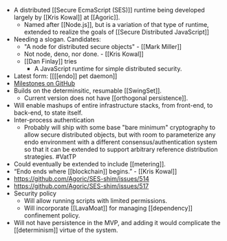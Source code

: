 - A distributed [[Secure EcmaScript (SES)]] runtime being developed largely by [[Kris Kowal]] at [[Agoric]].
    - Named after [[Node.js]], but is a variation of that type of runtime, extended to realize the goals of [[Secure Distributed JavaScript]]
- Needing a slogan. Candidates:
    - "A node for distributed secure objects" - [[Mark Miller]]
    - Not node, deno, nor done. - [[Kris Kowal]]
    - [[Dan Finlay]] tries
        - A JavaScript runtime for simple distributed security.
- Latest form: [[[[endo]] pet daemon]]
- [Milestones on GitHub](https://github.com/endojs/endo/milestones)
- Builds on the determinsitic, resumable [[SwingSet]].
    - Current version does not have [[orthogonal persistence]].
- Will enable mashups of entire infrastructure stacks, from front-end, to back-end, to state itself.
- Inter-process authentication
    - Probably will ship with some base "bare minimum" cryptography to allow secure distributed objects, but with room to parameterize any endo environment with a different consensus/authentication system so that it can be extended to support arbitrary reference distribution strategies. #VatTP
- Could eventually be extended to include [[metering]].
- “Endo ends where [[blockchain]] begins.” - [[Kris Kowal]]
- https://github.com/Agoric/SES-shim/issues/514
- https://github.com/Agoric/SES-shim/issues/517
- Security policy
    - Will allow running scripts with limited permissions.
    - Will incorporate [[LavaMoat]] for managing [[dependency]] confinement policy.
- Will not have persistence in the MVP, and adding it would complicate the [[determinism]] virtue of the system.
